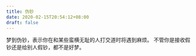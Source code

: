 ```yaml
---
title: 伪钞
date: 2020-02-15T20:54:12+08:00
draft: false
---
```


梦到伪钞，表示你在和某些蛮横无耻的人打交道时将遇到麻烦。
不管你是接收假钞还是给别人假钞，都不是好梦。
